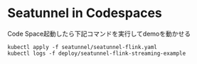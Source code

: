# Seatunnel in Codespaces
Code Space起動したら下記コマンドを実行してdemoを動かせる

```
kubectl apply -f seatunnel/seatunnel-flink.yaml
kubectl logs -f deploy/seatunnel-flink-streaming-example
```
